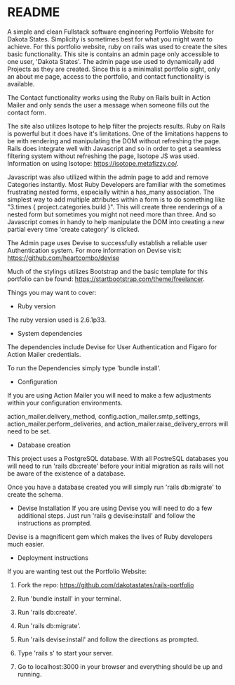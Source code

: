 # README

A simple and clean Fullstack software engineering Portfolio Website for Dakota States. Simplicity is sometimes best for what you might want to achieve. For this portfolio website, ruby on rails was used to create the sites basic functionality. This site is contains an admin page only accessible to one user, 'Dakota States'. The admin page use used to dynamically add Projects as they are created. Since this is a minimalist portfolio sight, only an about me page, access to the portfolio, and contact functionality is available.

The Contact functionality works using the Ruby on Rails built in Action Mailer and only sends the user a message when someone fills out the contact form.

The site also utilizes Isotope to help filter the projects results. Ruby on Rails is powerful but it does have it's limitations. One of the limitations happens to be with rendering and manipulating the DOM without refreshing the page. Rails does integrate well with Javascript and so in order to get a seamless filtering system without refreshing the page, Isotope JS was used.  Information on using Isotope: https://isotope.metafizzy.co/.

Javascript was also utilized within the admin page to add and remove Categories instantly. Most Ruby Developers are familiar with the sometimes frustrating nested forms, especially within a has_many association. The simplest way to add multiple attributes within a form is to do something like "3.times { project.categories.build }". This will create three renderings of a nested form but sometimes you might not need more than three. And so Javascript comes in handy to help manipulate the DOM into creating a new partial every time 'create category' is clicked.

The Admin page uses Devise to successfully establish a reliable user Authentication system. For more information on Devise visit: https://github.com/heartcombo/devise

Much of the stylings utilizes Bootstrap and the basic template for this portfolio can be found: https://startbootstrap.com/theme/freelancer.  

Things you may want to cover:

* Ruby version

The ruby version used is 2.6.1p33.

* System dependencies

The dependencies include Devise for User Authentication and Figaro for Action Mailer credentials.

To run the Dependencies simply type 'bundle install'.

* Configuration

If you are using Action Mailer you will need to make a few adjustments within your configuration environments.  

action_mailer.delivery_method, config.action_mailer.smtp_settings, action_mailer.perform_deliveries, and action_mailer.raise_delivery_errors will need to be set.

* Database creation

This project uses a PostgreSQL database. With all PostreSQL databases you will need to run 'rails db:create' before your initial migration as rails will not be aware of the existence of a database.

Once you have a database created you will simply run 'rails db:migrate' to create the schema.  

* Devise Installation
If you are using Devise you will need to do a few additional steps. Just run 'rails g devise:install' and follow the instructions as prompted.

Devise is a magnificent gem which makes the lives of Ruby developers much easier.  

* Deployment instructions

If you are wanting test out the Portfolio Website:

1) Fork the repo: https://github.com/dakotastates/rails-portfolio

2) Run 'bundle install' in your terminal.

3) Run 'rails db:create'.

4) Run 'rails db:migrate'.

5) Run 'rails devise:install' and follow the directions as prompted.

6) Type 'rails s' to start your server.

7) Go to localhost:3000 in your browser and everything should be up and running.
